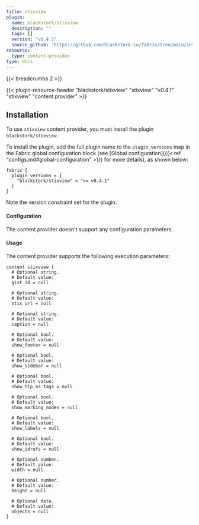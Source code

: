 ```yaml
---
title: stixview
plugin:
  name: blackstork/stixview
  description: ""
  tags: []
  version: "v0.4.1"
  source_github: "https://github.com/blackstork-io/fabric/tree/main/internal/stixview/"
resource:
  type: content-provider
type: docs
---
```


{{< breadcrumbs 2 >}}

{{< plugin-resource-header "blackstork/stixview" "stixview" "v0.4.1" "stixview" "content provider" >}}

## Installation

To use `stixview` content provider, you must install the plugin `blackstork/stixview`.

To install the plugin, add the full plugin name to the `plugin_versions` map in the Fabric global configuration block (see [Global configuration]({{< ref "configs.md#global-configuration" >}}) for more details), as shown below:

```hcl
fabric {
  plugin_versions = {
    "blackstork/stixview" = ">= v0.4.1"
  }
}
```

Note the version constraint set for the plugin.


#### Configuration

The content provider doesn't support any configuration parameters.

#### Usage

The content provider supports the following execution parameters:

```hcl
content stixview {
  # Optional string.
  # Default value:
  gist_id = null

  # Optional string.
  # Default value:
  stix_url = null

  # Optional string.
  # Default value:
  caption = null

  # Optional bool.
  # Default value:
  show_footer = null

  # Optional bool.
  # Default value:
  show_sidebar = null

  # Optional bool.
  # Default value:
  show_tlp_as_tags = null

  # Optional bool.
  # Default value:
  show_marking_nodes = null

  # Optional bool.
  # Default value:
  show_labels = null

  # Optional bool.
  # Default value:
  show_idrefs = null

  # Optional number.
  # Default value:
  width = null

  # Optional number.
  # Default value:
  height = null

  # Optional data.
  # Default value:
  objects = null
}
```

